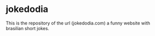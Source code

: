 # jokedodia
This is the repository of the url (jokedodia.com) a funny website with brasilian short jokes. 
